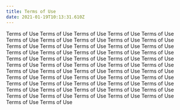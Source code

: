 ```yaml
---
title: Terms of Use
date: 2021-01-19T10:13:31.610Z
---
```

Terms of Use Terms of Use Terms of Use Terms of Use Terms of Use Terms of Use Terms of Use Terms of Use Terms of Use Terms of Use Terms of Use Terms of Use Terms of Use Terms of Use Terms of Use Terms of Use Terms of Use Terms of Use Terms of Use Terms of Use Terms of Use Terms of Use Terms of Use Terms of Use Terms of Use Terms of Use Terms of Use Terms of Use Terms of Use Terms of Use Terms of Use Terms of Use Terms of Use Terms of Use Terms of Use Terms of Use Terms of Use Terms of Use Terms of Use Terms of Use Terms of Use Terms of Use Terms of Use Terms of Use Terms of Use Terms of Use Terms of Use Terms of Use Terms of Use Terms of Use Terms of Use Terms of Use Terms of Use Terms of Use Terms of Use Terms of Use Terms of Use 